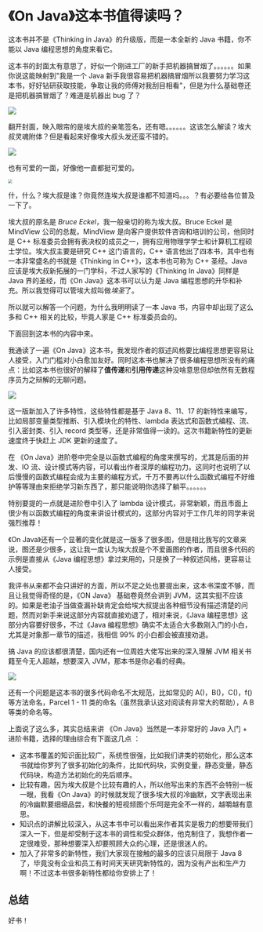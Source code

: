 # 《On Java》这本书值得读吗？

这本书并不是《Thinking in Java》的升级版，而是一本全新的 Java 书籍，你不能以 Java 编程思想的角度来看它。

这本书的封面太有意思了，好似一个刚进工厂的新手把机器搞冒烟了。。。。。。如果你说这能映射到"我是一个  Java 新手我很容易把机器搞冒烟所以我要努力学习这本书，好好钻研获取技能，争取让我的师傅对我刮目相看"，但是为什么基础卷还是把机器搞冒烟了？难道是机器出 bug 了？

![](http://www.cxuan.vip/image-20230129073501962.png)

翻开封面，映入眼帘的是埃大叔的亲笔签名，还有嗯。。。。。。这该怎么解读？埃大叔灵魂附体？但是看起来好像埃大叔头发还蛮不错的。

![](http://www.cxuan.vip/image-20230129073517055.png)

也有可爱的一面，好像他一直都挺可爱的。

<img src="http://www.cxuan.vip/image-20230129073550082.png" style="zoom:50%;" />

什，什么？埃大叔是谁？你竟然连埃大叔是谁都不知道吗。。。？有必要给各位普及一下了。

埃大叔的原名是 *Bruce Eckel*，我一般亲切的称为埃大叔。Bruce Eckel 是 MindView 公司的总裁，MindView  是向客户提供软件咨询和培训的公司，他同时是 C++ 标准委员会拥有表决权的成员之一，拥有应用物理学学士和计算机工程硕士学位。埃大叔主要是研究 C++ 这门语言的，C++ 语言他出了四本书，其中也有一本非常盛名的书就是《Thinking in C++》，这本书也可称为 C++ 圣经。Java 应该是埃大叔新拓展的一门学科，不过人家写的《Thinking In Java》同样是 Java 界的圣经，而《On Java》这本书可以认为是 Java 编程思想的升华和补充。所以我觉得可以管埃大叔叫做*埃圣*了。

所以就可以解答一个问题，为什么我明明读了一本 Java 书，内容中却出现了这么多和 C++ 相关的比较，毕竟人家是 C++ 标准委员会的。

下面回到这本书的内容中来。

我通读了一遍《On Java》这本书，我发现作者的叙述风格要比编程思想更容易让人接受，入门门槛对小白愈加友好。同时这本书也解决了很多编程思想所没有的痛点：比如这本书也很好的解释了**值传递**和**引用传递**这种没啥意思但却依然有无数程序员为之辩解的无聊问题。

![](http://www.cxuan.vip/image-20230129073605003.png)

这一版新加入了许多特性，这些特性都是基于 Java 8、11、17 的新特性来编写，比如局部变量类型推断、引入模块化的特性、lambda 表达式和函数式编程、流、引入密封类、引入 record 类型等，还是非常值得一读的。这次书籍新特性的更新速度终于快赶上 JDK 更新的速度了。

在 《On Java》进阶卷中完全是以函数式编程的角度来撰写的，尤其是后面的并发、IO 流、设计模式等内容，可以看出作者深厚的编程功力。这同时也说明了以后慢慢的函数式编程会成为主要的编程方式，千万不要再以什么函数式编程不好维护等等理由来拒绝学习新东西了，那只能说明你选择了躺平。。。。。。

特别要提的一点就是进阶卷中引入了 lambda 设计模式，非常新颖，而且市面上很少有以函数式编程的角度来讲设计模式的，这部分内容对于工作几年的同学来说强烈推荐！

《On Java》还有一个显著的变化就是这一版多了很多图，但是相比我写的文章来说，图还是少很多，这让我一度认为埃大叔是个不爱画图的作者，而且很多代码的示例是直接从《Java 编程思想》拿过来用的，只是换了一种叙述风格，更容易让人接受。

我评书从来都不会只讲好的方面，所以不足之处也要提出来，这本书深度不够，而且让我觉得奇怪的是，《ON Java》 基础卷竟然会讲到 JVM，这其实挺不应该的。如果是老油子当做查漏补缺肯定会给埃大叔提出各种细节没有描述清楚的问题，然而对新手来说这部分内容就直接劝退了，相对来说，《Java 编程思想》这部分内容要好很多，不过《Java 编程思想》确实不太适合大多数刚入门的小白，尤其是对象那一章节的描述，我相信 99% 的小白都会被直接劝退。

搞 Java 的应该都很清楚，国内还有一位周姓大佬写出来的深入理解 JVM 相关书籍至今无人超越，想要深入 JVM，那本书是你必看的经典。

![](http://www.cxuan.vip/image-20230129073623797.png)

还有一个问题是这本书的很多代码命名不太规范，比如常见的 A()，B()，C()，f() 等方法命名，Parcel 1 - 11 类的命名（虽然我承认这对阅读有非常大的帮助），A B 等类的命名等。

上面说了这么多，其实总结来讲 《On Java》当然是一本非常好的 Java 入门 + 进阶书籍，选择的理由综合有下面这几点 ：

* 这本书覆盖的知识面比较广，系统性很强，比如我们讲类的初始化，那么这本书就给你罗列了很多初始化的条件，比如代码块，实例变量，静态变量，静态代码块，构造方法初始化的先后顺序。
* 比较有趣，因为埃大叔是个比较有趣的人，所以他写出来的东西不会特别一板一眼，我看《On Java》的时候就发现了很多埃大叔的冷幽默，文字表现出来的冷幽默要细细品尝，和快餐的短视频图个乐呵是完全不一样的，越嚼越有意思。
* 知识点的讲解比较深入，从这本书中可以看出来作者其实是极力的想要带我们深入一下，但是却受制于这本书的调性和受众群体，他克制住了，我想作者一定很难受，那种想要深入却要照顾大众的心理，还是很迷人的。
* 加入了非常多的新特性，我们大家现在接触的最多的应该只局限于 Java 8 了，毕竟没有企业和员工有时间天天研究新特性的，因为没有产出和生产力啊！不过这本书很多新特性都给你安排上了！

## 总结

好书！
